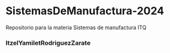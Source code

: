 # SistemasDeManufactura-2024
Repositorio para la materia Sistemas de manufactura ITQ


### ItzelYamiletRodriguezZarate